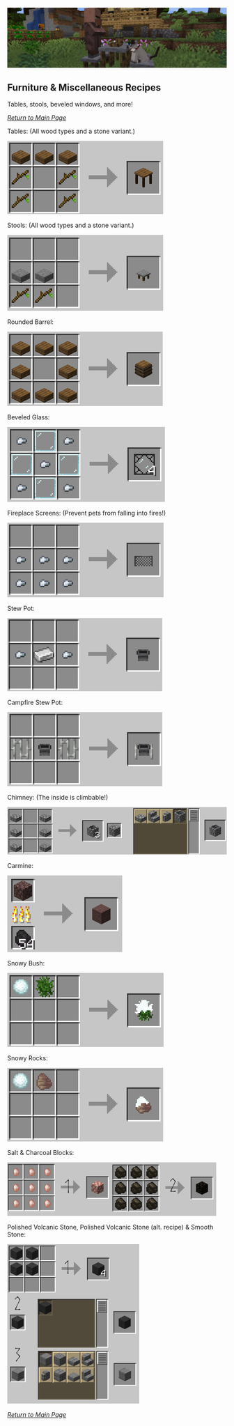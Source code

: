 ![](../wiki-images/banner_furniture.png)

## Furniture & Miscellaneous Recipes

Tables, stools, beveled windows, and more!

_[Return to Main Page](index.md)_

Tables: (All wood types and a stone variant.)

![Table](../wiki-images/table.png)

Stools: (All wood types and a stone variant.)

![Stool Crafting Recipe](../wiki-images/stool.png)

Rounded Barrel:

![Rounded Barrel Crafting Recipe](../wiki-images/rounded_barrel.png)

Beveled Glass:

![Beveled Glass](../wiki-images/beveled_glass.png)

Fireplace Screens: (Prevent pets from falling into fires!)

![Screen Crafting Recipe](../wiki-images/screen.png)

Stew Pot:

![Stew Pot Crafting Recipe](../wiki-images/stew_pot.png)

Campfire Stew Pot:

![Campfire Stew Pot Crafting Recipe](../wiki-images/campfirestewpot.png)

Chimney: (The inside is climbable!)

![Chimney Crafting Recipe](../wiki-images/chimney.png)

Carmine:

![Carmine](../wiki-images/carmine.png)

Snowy Bush:

![Bush](../wiki-images/snowybush.png)

Snowy Rocks:

![Rocks](../wiki-images/snowyrocks.png)

Salt & Charcoal Blocks:

![Salt & Charcoal Recipe](../wiki-images/blocks.png)

Polished Volcanic Stone, Polished Volcanic Stone (alt. recipe) & Smooth Stone:

![Smooth & Polished Recipes](../wiki-images/cutting.png)

_[Return to Main Page](index.md)_
